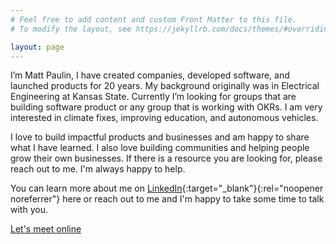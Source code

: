 ```yaml
---
# Feel free to add content and custom Front Matter to this file.
# To modify the layout, see https://jekyllrb.com/docs/themes/#overriding-theme-defaults

layout: page
---
```


I’m Matt Paulin, I have created companies, developed software, and launched products for 20 years. My background originally was in Electrical Engineering at Kansas State. Currently I’m looking for groups that are building software product or any group that is working with OKRs. I am very interested in climate fixes, improving education, and autonomous vehicles.

I love to build impactful products and businesses and am happy to share what I have learned. I also love building communities and helping people grow their own businesses. If there is a resource you are looking for, please reach out to me. I'm always happy to help.

You can learn more about me on [LinkedIn](https://www.linkedin.com/in/mattpaulin/){:target="_blank"}{:rel="noopener noreferrer"} here or reach out to me and I'm happy to take some time to talk with you.

[Let's meet online](https://calendly.com/mattpaulin)

<!--<p/>{:.porthole style="height:200px;"}-->
